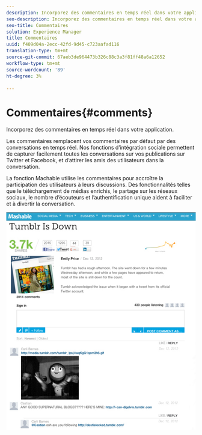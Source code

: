 ```yaml
---
description: Incorporez des commentaires en temps réel dans votre application.
seo-description: Incorporez des commentaires en temps réel dans votre application.
seo-title: Commentaires
solution: Experience Manager
title: Commentaires
uuid: f409d04a-2ecc-42fd-9d45-c723aafad116
translation-type: tm+mt
source-git-commit: 67aeb3de964473b326c88c3a3f81ff48a6a12652
workflow-type: tm+mt
source-wordcount: '89'
ht-degree: 3%

---
```



# Commentaires{#comments}

Incorporez des commentaires en temps réel dans votre application.

Les commentaires remplacent vos commentaires par défaut par des conversations en temps réel. Nos fonctions d’intégration sociale permettent de capturer facilement toutes les conversations sur vos publications sur Twitter et Facebook, et d’attirer les amis des utilisateurs dans la conversation.

La fonction Machable utilise les commentaires pour accroître la participation des utilisateurs à leurs discussions. Des fonctionnalités telles que le téléchargement de médias enrichis, le partage sur les réseaux sociaux, le nombre d’écouteurs et l’authentification unique aident à faciliter et à divertir la conversation.

![](assets/CommentsMashable.png)

<!-- 

c_comments_app.dita

 -->


